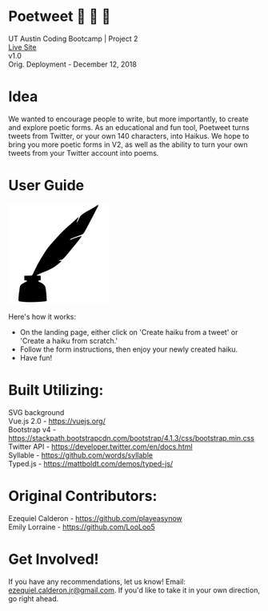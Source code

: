 # Poetweet :pencil: :pencil: :pencil:
UT Austin Coding Bootcamp | Project 2 \
[Live Site](http://poetweet-35.herokuapp.com/) \
v1.0 \
Orig. Deployment - December 12, 2018

# Idea
We wanted to encourage people to write, but more importantly, to create and explore poetic forms. As an educational and fun tool, Poetweet turns tweets from Twitter, or your own 140 characters, into Haikus. We hope to bring you more poetic forms in V2, as well as the ability to turn your own tweets from your Twitter account into poems.

# User Guide
<img src="./public/assets/images/quillInk.png" 
alt="image of quill" width="200"/></a>

Here's how it works:

- On the landing page, either click on 'Create haiku from a tweet' or 'Create a haiku from scratch.'
- Follow the form instructions, then enjoy your newly created haiku.
- Have fun!

# Built Utilizing: 
SVG background \
Vue.js 2.0 - <https://vuejs.org/> \
Bootstrap v4 - <https://stackpath.bootstrapcdn.com/bootstrap/4.1.3/css/bootstrap.min.css> \
Twitter API - <https://developer.twitter.com/en/docs.html> \
Syllable - <https://github.com/words/syllable> \
Typed.js - <https://mattboldt.com/demos/typed-js/> 

# Original Contributors:
Ezequiel Calderon - <https://github.com/playeasynow> \
Emily Lorraine - <https://github.com/LooLoo5>

# Get Involved!
If you have any recommendations, let us know! Email: ezequiel.calderon.jr@gmail.com. If you'd like to take it in your own direction, go right ahead. 
